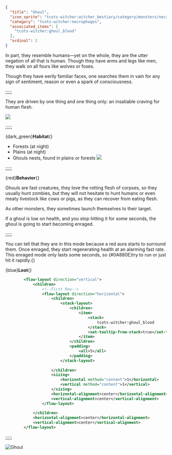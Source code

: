 ```json
{
  "title": "Ghoul",
  "icon_sprite": "tcots-witcher:witcher_bestiary/category/monsters/necrophages/ghoul",
  "category": "tcots-witcher:necrophages",
  "associated_items": [
    "tcots-witcher:ghoul_blood"
  ],
  "ordinal": 2
}
```

In part, they resemble humans—yet on the whole, they are the utter negation of all that is human. 
Though they have arms and legs like men, they walk on all fours like wolves or foxes. 


Though they have eerily familiar faces, one searches them in vain for any sign of sentiment, reason or even a spark of consciousness. 

;;;;;

They are driven by one thing and one thing only: an insatiable craving for human flesh.

![](tcots-witcher:textures/gui/sprites/witcher_bestiary/entries/ghoul/ghoul_main.png,fit)

;;;;;

{dark_green}**Habitat**{}
- Forests (at night)
- Plains (at night)
- Ghouls nests, found in plains or forests
  ![](tcots-witcher:textures/gui/sprites/witcher_bestiary/entries/ghoul/ghoul_regen.png,fit)

;;;;;

{red}**Behavior**{}

Ghouls are fast creatures, they love the rotting flesh of corpses, 
so they usually hunt zombies, but they will not hesitate to hunt humans or even
meaty livestock like cows or pigs, as they can recover from eating flesh.

As other monsters, they sometimes launch themselves to their target.

If a ghoul is low on health, and you stop hitting it for some seconds, the ghoul is going to
start becoming enraged.

;;;;;

You can tell that they are in this mode because a red aura starts to surround them. Once enraged, they start
regenerating health at an alarming fast rate. This enraged mode only lasts some seconds, so {#0A880E}try to run
or just hit it rapidly.{}


{blue}**Loot**{}
```xml owo-ui
        <flow-layout direction="vertical">
            <children>
                <!--First Row-->
                <flow-layout direction="horizontal">
                    <children>
                        <stack-layout>
                            <children>
                                <item>
                                    <stack>
                                        tcots-witcher:ghoul_blood
                                    </stack>
                                    <set-tooltip-from-stack>true</set-tooltip-from-stack>
                                </item>
                            </children>
                            <padding>
                                <all>5</all>
                            </padding>
                        </stack-layout>
                      
                    </children>
                    <sizing>
                        <horizontal method="content">1</horizontal>
                        <vertical method="content">1</vertical>
                    </sizing>
                    <horizontal-alignment>center</horizontal-alignment>
                    <vertical-alignment>center</vertical-alignment>
                </flow-layout>
                
            </children>
            <horizontal-alignment>center</horizontal-alignment>
            <vertical-alignment>center</vertical-alignment>
        </flow-layout>
```

;;;;;




![Ghoul](tcots-witcher:textures/gui/sprites/witcher_bestiary/entries/ghoul/ghoul_full.png,fit)
